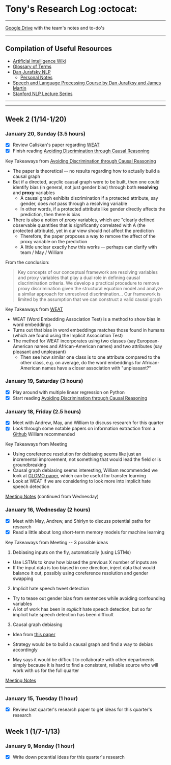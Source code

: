 # Tony's Research Log :octocat:

___

[Google Drive](https://drive.google.com/drive/u/0/folders/17hVFvizRJ3pGERHZFLJzvudsoHoiFjSq) with the team's notes and to-do's

___

## Compilation of Useful Resources
* [Artificial Intelligence Wiki](https://skymind.ai/wiki/)
* [Glossary of Terms](https://skymind.ai/wiki/glossary)
* [Dan Jurafsky NLP](https://www.youtube.com/watch?v=zfH2ADGtzJQ&index=2&list=PLQiyVNMpDLKnZYBTUOlSI9mi9wAErFtFm)
  * [Personal Notes](https://docs.google.com/document/d/1gr1zTvuQSUCwtvOqNz9lR9EOSweczcqQiT3lIWphStQ/edit?usp=sharing)
* [Speech and Language Processing Course by Dan Jurafksy and James Martin](https://web.stanford.edu/~jurafsky/slp3/)
* [Stanford NLP Lecture Series](https://www.youtube.com/watch?v=OQQ-W_63UgQ&list=PL3FW7Lu3i5Jsnh1rnUwq_TcylNr7EkRe6)

___


___

## Week 2 (1/14-1/20)

### January 20, Sunday (3.5 hours)
- [x] Review Caliskan's paper regarding [WEAT](http://science.sciencemag.org/content/356/6334/183)
- [x] Finish reading [Avoiding Discrimination through Causal Reasoning](http://papers.nips.cc/paper/6668-avoiding-discrimination-through-causal-reasoning.pdf)

Key Takeaways from [Avoiding Discrimination through Causal Reasoning](http://papers.nips.cc/paper/6668-avoiding-discrimination-through-causal-reasoning.pdf)
 * The paper is theoretical -- no results regarding how to actually build a causal graph
 * But if a directed, acyclic causal graph were to be built, then one could identify bias (in general, not just gender bias) through both **resolving** and **proxy** variables
   * A causal graph exhibits discrimination if a protected attribute, say gender, does *not* pass through a resolving variable
   * In other words, if a protected attribute like gender directly affects the prediction, then there is bias
 * There is also a notion of *proxy* variables, which are "clearly defined observable quantities that is significantly correlated with A (the protected attribute), yet in our view should not affect the prediction
   * Therefore, the paper proposes a way to remove the affect of the proxy variable on the prediction
   * A little unclear exactly how this works -- perhaps can clarify with team / May / William

From the conclusion:
> Key concepts of our conceptual framework are resolving variables and proxy variables that play a dual role in defining causal discrimination criteria. We develop a practical procedure to remove proxy discrimination given the structural equation model and analyze a similar approach for unresolved discrimination... Our framework is limited by the assumption that we can construct a valid causal graph

Key Takeaways from [WEAT](http://science.sciencemag.org/content/356/6334/183)
 * WEAT (Word Embedding Association Test)  is a method to show bias in word embeddings
 * Turns out that bias in word embeddings matches those found in humans (which are found using the Implicit Association Test)
 * The method for WEAT incorporates using two classes (say European-American names and African-American names) and two attributes (say pleasant and unpleasant)
   * Then see how similar one class is to one attribute compared to the other class, e.g. on average, do the word embeddings for African-American names have a closer association with "unpleasant?"

### January 19, Saturday (3 hours)
- [x] Play around with multiple linear regression on Python
- [x] Start reading [Avoiding Discrimination through Causal Reasoning](http://papers.nips.cc/paper/6668-avoiding-discrimination-through-causal-reasoning.pdf)

### January 18, Friday (2.5 hours)
- [x] Meet with Andrew, May, and William to discuss research for this quarter
- [x] Look through some notable papers on information extraction from a [Github](https://github.com/thunlp/NREPapers) William recommended

Key Takeaways from Meeting
 * Using coreference resolution for debiasing seems like just an incremental improvement, not something that would lead the field or is groundbreaking
 * Causal graph debiasing seems interesting, William recommended we look at [GLOMO paper](https://arxiv.org/pdf/1806.05662.pdf), which can be useful for transfer learning
 * Look at WEAT if we are considering to look more into implicit hate speech detection

[Meeting Notes](https://docs.google.com/document/d/1q5CvZvB1Jf3I4NPYkFevJR6T6MFgK3GzD_zg39MgXzg/edit) (continued from Wednesday)

### January 16, Wednesday (2 hours)
- [x] Meet with May, Andrew, and Shirlyn to discuss potential paths for research
- [x] Read a little about long short-term memory models for machine learning

Key Takeaways from Meeting -- 3 possible ideas
 1. Debiasing inputs on the fly, automatically (using LSTMs)
   * Use LSTMs to know how biased the previous X number of inputs are
   * If the input data is too biased in one direction, inject data that would balance it out, possibly using coreference resolution and gender swapping
 2. Implicit hate speech tweet detection
   * Try to tease out gender bias from sentences while avoiding confounding variables
   * A lot of work has been in *explicit* hate speech detection, but so far implicit hate speech detection has been difficult
 3. Causal graph debiasing
   * Idea from [this paper](http://papers.nips.cc/paper/6668-avoiding-discrimination-through-causal-reasoning.pdf)
   * Strategy would be to build a causal graph and find a way to debias accordingly

* May says it would be difficult to collaborate with other departments simply because it is hard to find a consistent, reliable source who will work with us for the full quarter

[Meeting Notes](https://docs.google.com/document/d/1q5CvZvB1Jf3I4NPYkFevJR6T6MFgK3GzD_zg39MgXzg/edit?usp=sharing)

___

### January 15, Tuesday (1 hour)
- [x] Review last quarter's research paper to get ideas for this quarter's research

## Week 1 (1/7-1/13)

### January 9, Monday (1 hour)
- [x] Write down potential ideas for this quarter's research
